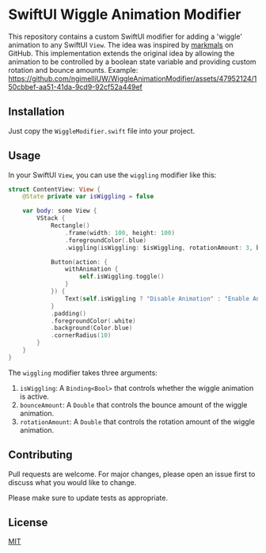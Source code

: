 # SwiftUI Wiggle Animation Modifier

This repository contains a custom SwiftUI modifier for adding a 'wiggle' animation to any SwiftUI `View`. The idea was inspired by [markmals](https://github.com/markmals) on GitHub. This implementation extends the original idea by allowing the animation to be controlled by a boolean state variable and providing custom rotation and bounce amounts.
Example:
https://github.com/ngimelliUW/WiggleAnimationModifier/assets/47952124/150cbbef-aa51-41da-9cd9-92cf52a449ef

## Installation

Just copy the `WiggleModifier.swift` file into your project.

## Usage

In your SwiftUI `View`, you can use the `wiggling` modifier like this:

```swift
struct ContentView: View {
    @State private var isWiggling = false

    var body: some View {
        VStack {
            Rectangle()
                .frame(width: 100, height: 100)
                .foregroundColor(.blue)
                .wiggling(isWiggling: $isWiggling, rotationAmount: 3, bounceAmount: 2)

            Button(action: {
                withAnimation {
                    self.isWiggling.toggle()
                }
            }) {
                Text(self.isWiggling ? "Disable Animation" : "Enable Animation")
            }
            .padding()
            .foregroundColor(.white)
            .background(Color.blue)
            .cornerRadius(10)
        }
    }
}
```

The `wiggling` modifier takes three arguments:

1. `isWiggling`: A `Binding<Bool>` that controls whether the wiggle animation is active.
2. `bounceAmount`: A `Double` that controls the bounce amount of the wiggle animation.
3. `rotationAmount`: A `Double` that controls the rotation amount of the wiggle animation.

## Contributing

Pull requests are welcome. For major changes, please open an issue first to discuss what you would like to change.

Please make sure to update tests as appropriate.

## License

[MIT](https://choosealicense.com/licenses/mit/)
